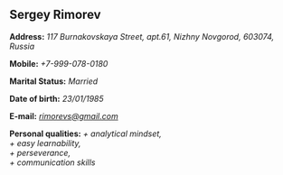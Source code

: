 ## Sergey Rimorev

**Address:** *117 Burnakovskaya Street, apt.61, Nizhny Novgorod, 603074, Russia*

**Mobile:** *+7-999-078-0180*

**Marital Status:** *Married*

**Date of birth:** *23/01/1985*

**E-mail:** *rimorevs@gmail.com*

**Personal qualities:** *+ analytical mindset,  
                         + easy learnability,  
                         + perseverance,  
                         + communication skills*
